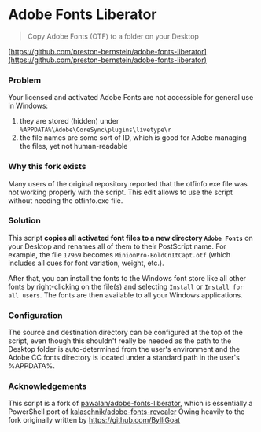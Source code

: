 # Adobe Fonts Liberator

> Copy Adobe Fonts (OTF) to a folder on your Desktop

[https://github.com/preston-bernstein/adobe-fonts-liberator](https://github.com/preston-bernstein/adobe-fonts-liberator)

### Problem  
Your licensed and activated Adobe Fonts are not accessible for general use in Windows:
1. they are stored (hidden) under `%APPDATA%\Adobe\CoreSync\plugins\livetype\r`
2. the file names are some sort of ID, which is good for Adobe managing the files, yet not human-readable

### Why this fork exists
Many users of the original repository reported that the otfinfo.exe file was not working properly with the script. This edit allows to use the script without needing the otfinfo.exe file.

### Solution  
This script **copies all activated font files to a new directory `Adobe Fonts`** on your Desktop
and renames all of them to their PostScript name. For example, the file `17969` becomes `MinionPro-BoldCnItCapt.otf` (which includes all cues for font variation, weight, etc.).

After that, you can install the fonts to the Windows font store like all other fonts by right-clicking on the file(s)
and selecting `Install` or `Install for all users`. The fonts are then available to all your Windows applications.

### Configuration
The source and destination directory can be configured at the top of the script,
even though this shouldn't really be needed as the path to the Desktop folder is auto-determined from the 
user's environment and the Adobe CC fonts directory is located under a standard path in the user's %APPDATA%.

### Acknowledgements
This script is a fork of [pawalan/adobe-fonts-liberator](https://github.com/pawalan/adobe-fonts-liberator), which is essentially a PowerShell port of [kalaschnik/adobe-fonts-revealer](https://github.com/kalaschnik/adobe-fonts-revealer)
Owing heavily to the fork originally written by https://github.com/BylliGoat
